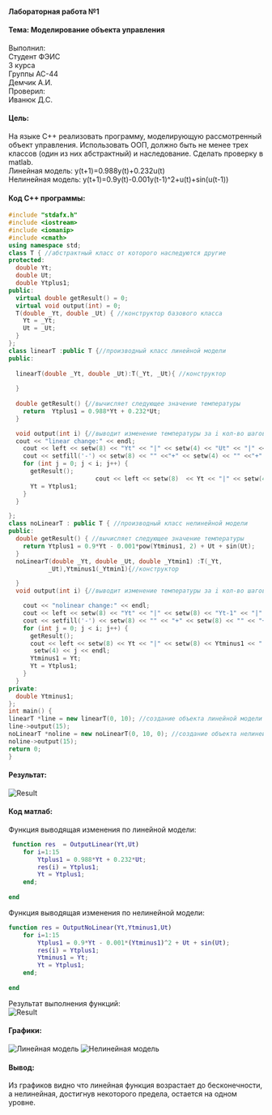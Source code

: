 #### Лабораторная работа №1
#### Тема: Моделирование объекта управления
 Выполнил:<br>
 Студент ФЭИС<br>
 3 курса<br>
 Группы АС-44<br>
 Демчик А.И.<br>
 Проверил:<br>
 Иванюк Д.С.
  
#### Цель: 
  На языке C++ реализовать программу, моделирующую рассмотренный объект управления.  Использовать ООП, должно быть не менее трех классов (один из них абстрактный) и наследование. Сделать проверку в matlab. <br>
  Линейная модель: y(t+1)=0.988y(t)+0.232u(t) <br>
  Нелинейная модель: y(t+1)=0.9y(t)-0.001y(t-1)^2+u(t)+sin⁡(u(t-1)) 
  #### Код C++ программы:
  ```cpp
#include "stdafx.h"
#include <iostream>
#include <iomanip>
#include <cmath>
using namespace std;
class T { //абстрактный класс от которого наследуются другие
  protected: 
    double Yt;
    double Ut;
    double Ytplus1;
  public:
    virtual double getResult() = 0;
    virtual void output(int) = 0;
    T(double _Yt, double _Ut) { //конструктор базового класса
      Yt = _Yt;
      Ut = _Ut;
    }
};
class linearT :public T {//производный класс линейной модели
  public:
    
    linearT(double _Yt, double _Ut):T(_Yt, _Ut){ //конструктор 
      
    }
    
    double getResult() {//вычисляет следующее значение температуры
      return  Ytplus1 = 0.988*Yt + 0.232*Ut;
    }
  
    void output(int i) {//выводит изменение температуры за i кол-во шагов
    cout << "linear change:" << endl;
      cout << left << setw(8) << "Yt" << "|" << setw(4) << "Ut" << "|" << setw(8) << "Yt+1" << "|" << setw(4) <<"step" << endl;
      cout << setfill('-') << setw(8) << "" <<"+" << setw(4) << "" <<"+" << setw(8) <<""<<"+" << setw(4) << ""<< setfill(' ') <<endl;
      for (int j = 0; j < i; j++) {
        getResult();
                          cout << left << setw(8)  << Yt << "|" << setw(4) << Ut << "|"  << setw(8) << Ytplus1 <<"|"<< setw(4) << j << endl;
        Yt = Ytplus1;
      }
    }

};
class noLinearT : public T { //производный класс нелинейной модели
  public:
    double getResult() { //вычисляет следующее значение температуры
      return Ytplus1 = 0.9*Yt - 0.001*pow(Ytminus1, 2) + Ut + sin(Ut);
    }
    noLinearT(double _Yt, double _Ut, double _Ytmin1) :T(_Yt, 
             _Ut),Ytminus1(_Ytmin1){//конструктор

    }
    void output(int i) {//выводит изменение температуры за i кол-во шагов

      cout << "nolinear change:" << endl;
      cout << left << setw(8) << "Yt" << "|" << setw(8) << "Yt-1" << "|" <<  setw(4) << "Ut" << "|" << setw(8) << "Yt+1" << "|" << setw(4) <<    "step" << endl;
      cout << setfill('-') << setw(8) << "" << "+" << setw(8) << "" << "+"  << setw(4) << "" << "+" << setw(8) << "" << "+" << setw(4) << "" << setfill(' ') << endl;
      for (int j = 0; j < i; j++) {
        getResult();
        cout << left << setw(8) << Yt << "|" << setw(8) << Ytminus1 << "|" << setw(4) << Ut << "|" << setw(8) << Ytplus1 << "|" << 
         setw(4) << j << endl;
        Ytminus1 = Yt;
        Yt = Ytplus1;
      }
    }
  private:
    double Ytminus1;
};
int main() { 
  linearT *line = new linearT(0, 10); //создание объекта линейной модели
  line->output(15);
  noLinearT *noline = new noLinearT(0, 10, 0); //создание объекта нелинейной модели
  noline->output(15);
  return 0;
}
```
#### Результат: <br>
![Result](https://github.com/as0004411/mmipu-lab-16-17/raw/master/trunk/as0004411/cpp.png)
<br>
#### Код матлаб:
Функция выводящая изменения по линейной модели: 
```matlab
 function res  = OutputLinear(Yt,Ut)
    for i=1:15 
        Ytplus1 = 0.988*Yt + 0.232*Ut;
        res(i) = Ytplus1;
        Yt = Ytplus1;
    end;
 
end
```
Функция выводящая изменения по нелинейной модели: 
```matlab
function res = OutputNoLinear(Yt,Ytminus1,Ut)
    for i=1:15
        Ytplus1 = 0.9*Yt - 0.001*(Ytminus1)^2 + Ut + sin(Ut);
        res(i) = Ytplus1;
        Ytminus1 = Yt;
        Yt = Ytplus1;
    end;
    
end
```
Результат выполнения функций: <br>
![Result](https://github.com/as0004411/mmipu-lab-16-17/raw/master/trunk/as0004411/matlab.png)
<br>
#### Графики:
![Линейная модель](https://github.com/as0004411/mmipu-lab-16-17/raw/master/trunk/as0004411/line.png)
![Нелинейная модель](https://github.com/as0004411/mmipu-lab-16-17/raw/master/trunk/as0004411/unline.png)
#### Вывод: 
Из графиков видно что линейная функция возрастает до бесконечности, а нелинейная, достигнув некоторого предела, остается на одном уровне.
